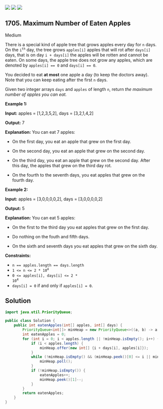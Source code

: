 [![](https://img.shields.io/github/stars/javadev/LeetCode-in-Java?label=Stars&style=flat-square)](https://github.com/javadev/LeetCode-in-Java)
[![](https://img.shields.io/github/forks/javadev/LeetCode-in-Java?label=Fork%20me%20on%20GitHub%20&style=flat-square)](https://github.com/javadev/LeetCode-in-Java/fork)
[![](https://img.shields.io/badge/-LeetCode%20in%20Kotlin-blue?style=flat-square)](https://github.com/javadev/LeetCode-in-Kotlin)

## 1705\. Maximum Number of Eaten Apples

Medium

There is a special kind of apple tree that grows apples every day for `n` days. On the <code>i<sup>th</sup></code> day, the tree grows `apples[i]` apples that will rot after `days[i]` days, that is on day `i + days[i]` the apples will be rotten and cannot be eaten. On some days, the apple tree does not grow any apples, which are denoted by `apples[i] == 0` and `days[i] == 0`.

You decided to eat **at most** one apple a day (to keep the doctors away). Note that you can keep eating after the first `n` days.

Given two integer arrays `days` and `apples` of length `n`, return _the maximum number of apples you can eat._

**Example 1:**

**Input:** apples = [1,2,3,5,2], days = [3,2,1,4,2]

**Output:** 7

**Explanation:** You can eat 7 apples:

- On the first day, you eat an apple that grew on the first day. 

- On the second day, you eat an apple that grew on the second day. 

- On the third day, you eat an apple that grew on the second day. After this day, the apples that grew on the third day rot.

- On the fourth to the seventh days, you eat apples that grew on the fourth day.

**Example 2:**

**Input:** apples = [3,0,0,0,0,2], days = [3,0,0,0,0,2]

**Output:** 5

**Explanation:** You can eat 5 apples: 

- On the first to the third day you eat apples that grew on the first day. 

- Do nothing on the fouth and fifth days. 

- On the sixth and seventh days you eat apples that grew on the sixth day.

**Constraints:**

*   `n == apples.length == days.length`
*   <code>1 <= n <= 2 * 10<sup>4</sup></code>
*   <code>0 <= apples[i], days[i] <= 2 * 10<sup>4</sup></code>
*   `days[i] = 0` if and only if `apples[i] = 0`.

## Solution

```java
import java.util.PriorityQueue;

public class Solution {
    public int eatenApples(int[] apples, int[] days) {
        PriorityQueue<int[]> minHeap = new PriorityQueue<>((a, b) -> a[0] - b[0]);
        int eatenApples = 0;
        for (int i = 0; i < apples.length || !minHeap.isEmpty(); i++) {
            if (i < apples.length) {
                minHeap.offer(new int[] {i + days[i], apples[i]});
            }
            while (!minHeap.isEmpty() && (minHeap.peek()[0] <= i || minHeap.peek()[1] <= 0)) {
                minHeap.poll();
            }
            if (!minHeap.isEmpty()) {
                eatenApples++;
                minHeap.peek()[1]--;
            }
        }
        return eatenApples;
    }
}
```